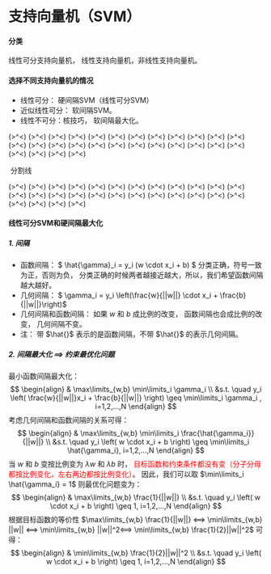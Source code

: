 # 支持向量机（SVM）

#### 分类

线性可分支持向量机， 线性支持向量机，非线性支持向量机。

#### 选择不同支持向量机的情况

- 线性可分：  硬间隔SVM（线性可分SVM）
- 近似线性可分： 软间隔SVM。
- 线性不可分：核技巧， 软间隔最大化。



(>^<) (>^<) (>^<) (>^<)  (>^<) (>^<)  (>^<) (>^<)  (>^<) (>^<)  (>^<) (>^<)  (>^<) (>^<)  (>^<) (>^<)  (>^<) (>^<)  (>^<) (>^<)  (>^<) (>^<)  (>^<) (>^<)  (>^<) (>^<)  (>^<) (>^<)  

​															分割线

(>^<) (>^<)  (>^<) (>^<)  (>^<) (>^<)  (>^<) (>^<)  (>^<) (>^<)  (>^<) (>^<)  (>^<) (>^<)  (>^<) (>^<)  (>^<) (>^<)  (>^<) (>^<)  (>^<) (>^<)  (>^<) (>^<)  (>^<) (>^<)  (>^<) (>^<) 



#### 线性可分SVM和硬间隔最大化

##### 1. 间隔

- 函数间隔：  $ \hat{\gamma}_i = y_i (w \cdot x_i + b) ​$ 分类正确，符号一致为正，否则为负， 分类正确的时候两者越接近越大，所以，我们希望函数间隔越大越好。
- 几何间隔： $ \gamma_i = y_i \left(\frac{w}{||w||} \cdot x_i + \frac{b}{||w||}\right)$ 
- 几何间隔和函数间隔：  如果  $w​$ 和 $b​$ 成比例的改变， 函数间隔也会成比例的改变， 几何间隔不变。
- 注： 带 $\hat{}​$ 表示的是函数间隔，不带 $\hat{}​$ 的表示几何间隔。

#####  2. 间隔最大化 ==> 约束最优化问题 

最小函数间隔最大化：
$$
\begin{align}
& \max\limits_{w,b} \min\limits_i \gamma_i \\
&s.t. \quad y_i \left( \frac{w}{||w||}x_i  + \frac{b}{||w||} \right) \geq \min\limits_i \gamma_i , i=1,2,...,N
\end{align}
$$
考虑几何间隔和函数间隔的关系可得：
$$
\begin{align}
& \max\limits_{w,b} \min\limits_i \frac{\hat{\gamma_i}}{||w||} \\
&s.t. \quad y_i \left( w \cdot x_i  + b \right) \geq \min\limits_i \hat{\gamma_i}, i=1,2,...,N
\end{align}
$$
当 $w$  和 $b$ 变按比例变为 $\lambda w$ 和 $\lambda b$ 时， <font color=red>目标函数和约束条件都没有变（分子分母都按比例变化，左右两边都按比例变化）</font>。 因此，我们可以取 $\min\limits_i \hat{\gamma_i} = 1$ 则最优化问题变为：
$$
\begin{align}
& \max\limits_{w,b} \frac{1}{||w||} \\
&s.t. \quad y_i \left( w \cdot x_i  + b \right) \geq 1, i=1,2,...,N
\end{align}
$$
根据目标函数的等价性 $\max\limits_{w,b} \frac{1}{||w||} <==> \min\limits_{w,b} ||w|| <==>  \min\limits_{w,b} ||w||^2<==>  \min\limits_{w,b} \frac{1}{2}||w||^2​$ 可得：
$$
\begin{align}
& \min\limits_{w,b} \frac{1}{2}||w||^2 \\
&s.t. \quad y_i \left( w \cdot x_i  + b \right) \geq 1, i=1,2,...,N
\end{align}
$$





